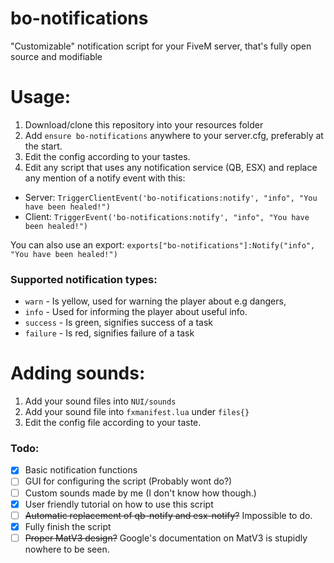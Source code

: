 # **bo-notifications**
"Customizable" notification script for your FiveM server, that's fully open source and modifiable

# Usage:

1. Download/clone this repository into your resources folder
2. Add `ensure bo-notifications` anywhere to your server.cfg, preferably at the start.
3. Edit the config according to your tastes.
4. Edit any script that uses any notification service (QB, ESX) and replace any mention of a notify event with this:

- Server: `TriggerClientEvent('bo-notifications:notify', "info", "You have been healed!")`
- Client: `TriggerEvent('bo-notifications:notify', "info", "You have been healed!")`

You can also use an export:
`exports["bo-notifications"]:Notify("info", "You have been healed!")`

### Supported notification types:
- `warn` - Is yellow, used for warning the player about e.g dangers, 
- `info` - Used for informing the player about useful info.
- `success` - Is green, signifies success of a task
- `failure` - Is red, signifies failure of a task


# Adding sounds:
1. Add your sound files into `NUI/sounds`
2. Add your sound file into `fxmanifest.lua` under `files{}`
3. Edit the config file according to your taste.


### Todo:

- [x] Basic notification functions
- [ ] GUI for configuring the script (Probably wont do?)
- [ ] Custom sounds made by me (I don't know how though.)
- [x] User friendly tutorial on how to use this script
- [ ] ~~Automatic replacement of qb-notify and esx-notify?~~ Impossible to do.
- [x] Fully finish the script
- [ ] ~~Proper MatV3 design?~~ Google's documentation on MatV3 is stupidly nowhere to be seen.
